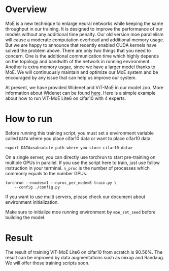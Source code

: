 # Overview

MoE is a new technique to enlarge neural networks while keeping the same throughput in our training. 
It is designed to improve the performance of our models without any additional time penalty. Our old 
version moe parallelism will cause a moderate computation overhead and additional memory usage. But
we are happy to announce that recently enabled CUDA kernels have solved the problem above. There 
are only two things that you need to concern. One is the additional communication time which highly
depends on the topology and bandwith of the network in running environment. Another is extra memory usgae,
since we have a larger model thanks to MoE. We will continuously maintain and optimize our MoE system
and be encouraged by any issue that can help us improve our system.

At present, we have provided Widenet and ViT-MoE in our model zoo. More information about Widenet can be 
found [here](https://arxiv.org/abs/2107.11817). Here is a simple example about how to run ViT-MoE Lite6
on cifar10 with 4 experts.

# How to run

Before running this training script, you must set a environment variable called `DATA` where you place
cifar10 data or want to place cifar10 data.

```shell
export DATA=<absolute path where you store cifar10 data> 
```

On a single server, you can directly use torchrun to start pre-training on multiple GPUs in parallel. 
If you use the script here to train, just use follow instruction in your terminal. `n_proc` is the 
number of processes which commonly equals to the number GPUs.

```shell
torchrun --nnodes=1 --nproc_per_node=8 train.py \
    --config ./config.py
```

If you want to use multi servers, please check our document about environment initialization.

Make sure to initialize moe running environment by `moe_set_seed` before building the model.

# Result

The result of training ViT-MoE Lite6 on cifar10 from scratch is 90.56%. The result can be improved by data
augmentations such as mixup and Randaug. We will offer those training scripts soon.